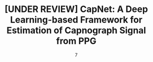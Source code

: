 ---
date: '7'
title: '[UNDER REVIEW] CapNet: A Deep Learning-based Framework for Estimation of Capnograph Signal from PPG'
location: 'IEEE EMBC, 2022'
external: 'https://embc.embs.org/2022/'
tech:
  - time-series-data
  - capnograph
  - ppg
  - autoencoder
showInProjects: true
---